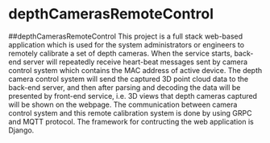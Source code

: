 # depthCamerasRemoteControl
##depthCamerasRemoteControl
This project is a full stack web-based application which is used for the system administrators or engineers to
remotely calibrate a set of depth cameras.
When the service starts, back-end server will repeatedly receive heart-beat messages sent by camera control system
which contains the MAC address of active device.
The depth camera control system will send the captured 3D point cloud data to the back-end server, and then after
parsing and decoding the data will be presented by front-end service, i.e. 3D views that depth cameras captured
will be shown on the webpage.
The communication between camera control system and this remote calibration system is done by using GRPC and MQTT
protocol. The framework for contructing the web application is Django.
